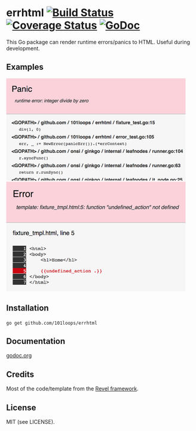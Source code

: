 errhtml [![Build Status](https://secure.travis-ci.org/101loops/errhtml.png)](https://travis-ci.org/101loops/errhtml) [![Coverage Status](https://coveralls.io/repos/101loops/errhtml/badge.png)](https://coveralls.io/r/101loops/errhtml) [![GoDoc](https://camo.githubusercontent.com/6bae67c5189d085c05271a127da5a4bbb1e8eb2c/68747470733a2f2f676f646f632e6f72672f6769746875622e636f6d2f736d61727479737472656574732f676f636f6e7665793f7374617475732e706e67)](http://godoc.org/github.com/101loops/errhtml)
======

This Go package can render runtime errors/panics to HTML. Useful during development.


## Examples
![panic](https://github.com/101loops/errhtml/raw/gh-pages/screenshot1.png)
![template error](https://github.com/101loops/errhtml/raw/gh-pages/screenshot2.png)

## Installation
`go get github.com/101loops/errhtml`

## Documentation
[godoc.org](http://godoc.org/github.com/101loops/errhtml)

## Credits
Most of the code/template from the [Revel framework](https://github.com/revel).

## License
MIT (see LICENSE).
